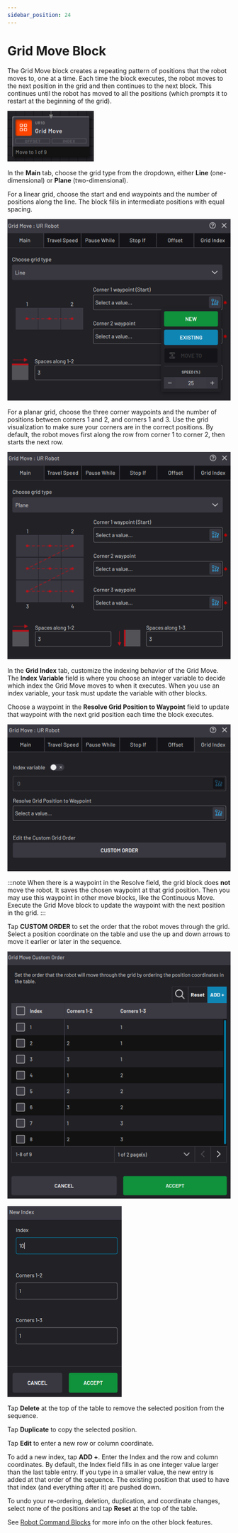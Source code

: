 ```yaml
---
sidebar_position: 24
---
```


# Grid Move Block

The Grid Move block creates a repeating pattern of positions that the robot moves to, one at a time. Each time the block executes, the robot moves to the next position in the grid and then continues to the next block. This continues until the robot has moved to all the positions \(which prompts it to restart at the beginning of the grid\).

![](../Images/TaskCanvasBlockGlossary/Robot-Grid-Block.png)

In the **Main** tab, choose the grid type from the dropdown, either **Line** \(one-dimensional\) or **Plane** \(two-dimensional\).

For a linear grid, choose the start and end waypoints and the number of positions along the line. The block fills in intermediate positions with equal spacing.

![](../Images/TaskCanvasBlockGlossary/Robot-Grid-Settings-Main-Line-Add.png)

For a planar grid, choose the three corner waypoints and the number of positions between corners 1 and 2, and corners 1 and 3. Use the grid visualization to make sure your corners are in the correct positions. By default, the robot moves first along the row from corner 1 to corner 2, then starts the next row.

![](../Images/TaskCanvasBlockGlossary/Robot-Grid-Settings-Main-Plane.png)

In the **Grid Index** tab, customize the indexing behavior of the Grid Move. The **Index Variable** field is where you choose an integer variable to decide which index the Grid Move moves to when it executes. When you use an index variable, your task must update the variable with other blocks.

Choose a waypoint in the **Resolve Grid Position to Waypoint** field to update that waypoint with the next grid position each time the block executes.

![](../Images/TaskCanvasBlockGlossary/Robot-Grid-Settings-GridIndex.png)

:::note
When there is a waypoint in the Resolve field, the grid block does **not** move the robot. It saves the chosen waypoint at that grid position. Then you may use this waypoint in other move blocks, like the Continuous Move. Execute the Grid Move block to update the waypoint with the next position in the grid.
:::

Tap **CUSTOM ORDER** to set the order that the robot moves through the grid. Select a position coordinate on the table and use the up and down arrows to move it earlier or later in the sequence.

![](../Images/TaskCanvasBlockGlossary/Robot-Grid-Settings-GridIndex-CustomGridOrder.png)

![](../Images/TaskCanvasBlockGlossary/Robot-Grid-Settings-GridIndex-CustomGridOrder-AddIndex.png)

Tap **Delete** at the top of the table to remove the selected position from the sequence.

Tap **Duplicate** to copy the selected position.

Tap **Edit** to enter a new row or column coordinate.

To add a new index, tap **ADD +**. Enter the Index and the row and column coordinates. By default, the Index field fills in as one integer value larger than the last table entry. If you type in a smaller value, the new entry is added at that order of the sequence. The existing position that used to have that index \(and everything after it\) are pushed down.

To undo your re-ordering, deletion, duplication, and coordinate changes, select none of the positions and tap **Reset** at the top of the table.

See [Robot Command Blocks](Robot-Overview.md) for more info on the other block features.

